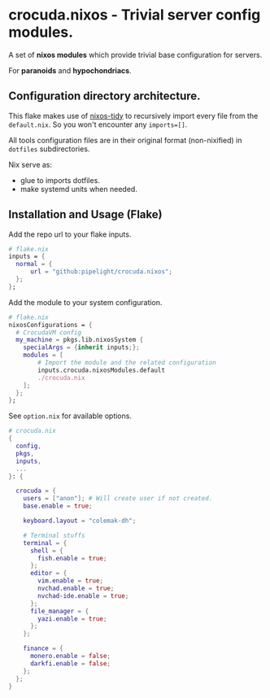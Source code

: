 # crocuda.nixos - Trivial server config modules.

A set of **nixos modules** which provide trivial base configuration
for servers.

For **paranoids** and **hypochondriacs**.

## Configuration directory architecture.

This flake makes use of [nixos-tidy](https://github.com/pipelight/nixos-tidy) to recursively import every file from the `default.nix`.
So you won't encounter any `imports=[]`.

All tools configuration files are in their original format (non-nixified) in
`dotfiles` subdirectories.

Nix serve as:

- glue to imports dotfiles.
- make systemd units when needed.

## Installation and Usage (Flake)

Add the repo url to your flake inputs.

```nix
# flake.nix
inputs = {
  normal = {
      url = "github:pipelight/crocuda.nixos";
  };
};
```

Add the module to your system configuration.

```nix
# flake.nix
nixosConfigurations = {
  # CrocudaVM config
  my_machine = pkgs.lib.nixosSystem {
    specialArgs = {inherit inputs;};
    modules = [
        # Import the module and the related configuration
        inputs.crocuda.nixosModules.default
        ./crocuda.nix
    ];
  };
};
```

See `option.nix` for available options.

```nix
# crocuda.nix
{
  config,
  pkgs,
  inputs,
  ...
}: {

  crocuda = {
    users = ["anon"]; # Will create user if not created.
    base.enable = true;

    keyboard.layout = "colemak-dh";

    # Terminal stuffs
    terminal = {
      shell = {
        fish.enable = true;
      };
      editor = {
        vim.enable = true;
        nvchad.enable = true;
        nvchad-ide.enable = true;
      };
      file_manager = {
        yazi.enable = true;
      };
    };

    finance = {
      monero.enable = false;
      darkfi.enable = false;
    };
  };
}
```

